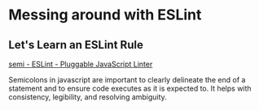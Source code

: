 # Messing around with ESLint
## Let's Learn an ESLint Rule

[semi - ESLint - Pluggable JavaScript Linter](https://eslint.org/docs/latest/rules/semi)

Semicolons in javascript are important to clearly delineate the end of a statement and to ensure code executes as it is expected to.  It helps with consistency, legibility, and resolving ambiguity.